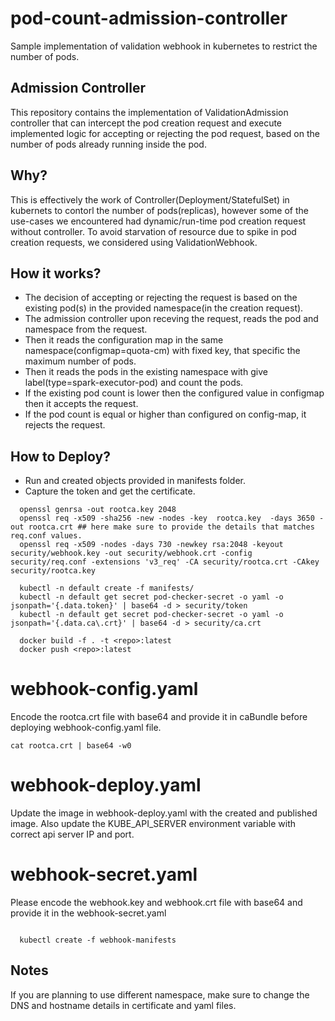 # pod-count-admission-controller
Sample implementation of validation webhook in kubernetes to restrict the number of pods.

## Admission Controller

This repository contains the implementation of ValidationAdmission controller that can intercept the pod creation request
and execute implemented logic for accepting or rejecting the pod request, based on the number of pods already running inside the pod.

## Why?

This is effectively the work of Controller(Deployment/StatefulSet) in kubernets to contorl the number of pods(replicas), however some of the use-cases we encountered had dynamic/run-time pod creation request without controller. To avoid starvation of resource due to spike in pod creation requests, we considered using ValidationWebhook.

## How it works?

- The decision of accepting or rejecting the request is based on the existing pod(s) in the provided namespace(in the creation request).
- The admission controller upon receving the request, reads the pod and namespace from the request.
- Then it reads the configuration map in the same namespace(configmap=quota-cm) with fixed key, that specific the maximum number of pods.
- Then it reads the pods in the existing namespace with give label(type=spark-executor-pod) and count the pods. 
- If the existing pod count is lower then the configured value in configmap then it accepts the request.
- If the pod count is equal or higher than configured on config-map, it rejects the request.

## How to Deploy?
- Run and created objects provided in manifests folder.
- Capture the token and get the certificate.
```
  openssl genrsa -out rootca.key 2048
  openssl req -x509 -sha256 -new -nodes -key  rootca.key  -days 3650 -out rootca.crt ## here make sure to provide the details that matches req.conf values. 
  openssl req -x509 -nodes -days 730 -newkey rsa:2048 -keyout security/webhook.key -out security/webhook.crt -config security/req.conf -extensions 'v3_req' -CA security/rootca.crt -CAkey security/rootca.key

  kubectl -n default create -f manifests/
  kubectl -n default get secret pod-checker-secret -o yaml -o jsonpath='{.data.token}' | base64 -d > security/token
  kubectl -n default get secret pod-checker-secret -o yaml -o jsonpath='{.data.ca\.crt}' | base64 -d > security/ca.crt 
  
  docker build -f . -t <repo>:latest
  docker push <repo>:latest
```

# webhook-config.yaml
  Encode the rootca.crt file with base64 and provide it in caBundle before deploying webhook-config.yaml file.

``` cat rootca.crt | base64 -w0 ``` 

# webhook-deploy.yaml
  Update the image in webhook-deploy.yaml with the created and published image.
  Also update the KUBE_API_SERVER environment variable with correct api server IP and port.
  
# webhook-secret.yaml
  Please encode the webhook.key and webhook.crt file with base64 and provide it in the webhook-secret.yaml

```

  kubectl create -f webhook-manifests

```

## Notes
If you are planning to use different namespace, make sure to change the DNS and hostname details in certificate and yaml files.
